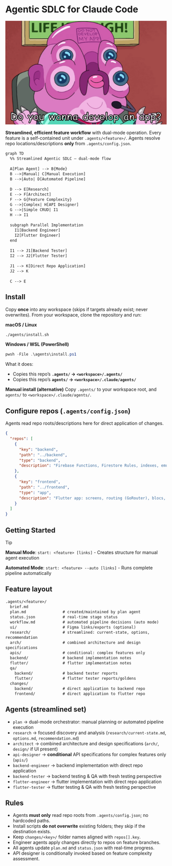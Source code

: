 # Agentic SDLC for Claude Code

![glootie](./resources/glootie.png)

**Streamlined, efficient feature workflow** with dual-mode operation. Every feature is a self-contained unit under `.agents/<feature>/`.
Agents resolve repo locations/descriptions **only** from `.agents/config.json`.

```mermaid
graph TD
  %% Streamlined Agentic SDLC — dual-mode flow

  A[Plan Agent] --> B{Mode}
  B -->|Manual| C[Manual Execution]
  B -->|Auto| D[Automated Pipeline]

  D --> E[Research]
  E --> F[Architect]
  F --> G{Feature Complexity}
  G -->|Complex| H[API Designer]
  G -->|Simple CRUD| I1
  H --> I1

  subgraph Parallel Implementation
    I1[Backend Engineer]
    I2[Flutter Engineer]
  end

  I1 --> J1[Backend Tester]
  I2 --> J2[Flutter Tester]

  J1 --> K[Direct Repo Application]
  J2 --> K

  C --> E
```

## Install

Copy **once** into any workspace (skips if targets already exist; never overwrites). From your workspace, clone the repository and run:

**macOS / Linux**

```bash
./agents/install.sh
```

**Windows / WSL (PowerShell)**

```powershell
pwsh -File .\agents\install.ps1
```

What it does:

* Copies this repo’s **`.agents/` → `<workspace>/.agents/`**
* Copies this repo’s **`agents/` → `<workspace>/.claude/agents/`**

**Manual install (alternative)**
Copy `.agents/` to your workspace root, and `agents/` to `<workspace>/.claude/agents/`.

## Configure repos (`.agents/config.json`)

Agents read repo roots/descriptions here for direct application of changes.

```json
{
  "repos": [
    {
      "key": "backend",
      "path": "../backend",
      "type": "backend",
      "description": "Firebase Functions, Firestore Rules, indexes, emulators."
    },
    {
      "key": "frontend",
      "path": "../frontend",
      "type": "app",
      "description": "Flutter app: screens, routing (GoRouter), blocs, repos, tests."
    }
  ]
}
```

## Getting Started

> [!TIP]
> **Manual Mode**: `start: <feature> [links]` - Creates structure for manual agent execution
>
> **Automated Mode**: `start: <feature> --auto [links]` - Runs complete pipeline automatically

## Feature layout

```
.agents/<feature>/
  brief.md
  plan.md                # created/maintained by plan agent
  status.json            # real-time stage status
  workflow.md            # automated pipeline decisions (auto mode)
  ui/                    # Figma links/exports (optional)
  research/              # streamlined: current-state, options, recommendation
  arch/                  # combined architecture and design specifications
  apis/                  # conditional: complex features only
  backend/               # backend implementation notes
  flutter/               # flutter implementation notes
  qa/
    backend/             # backend tester reports
    flutter/             # flutter tester reports/goldens
  changes/
    backend/             # direct application to backend repo
    frontend/            # direct application to flutter repo
```

## Agents (streamlined set)

* `plan` → dual-mode orchestrator: manual planning or automated pipeline execution
* `research` → focused discovery and analysis (`research/current-state.md`, `options.md`, `recommendation.md`)
* `architect` → combined architecture and design specifications (`arch/`, `design/` if UI present)
* `api-designer` → **conditional** API specifications for complex features only (`apis/`)
* `backend-engineer` → backend implementation with direct repo application
* `backend-tester` → backend testing & QA with fresh testing perspective
* `flutter-engineer` → flutter implementation with direct repo application
* `flutter-tester` → flutter testing & QA with fresh testing perspective

## Rules

* Agents **must only** read repo roots from `.agents/config.json`; no hardcoded paths.
* Install scripts **do not overwrite** existing folders; they skip if the destination exists.
* Keep `changes/<key>/` folder names aligned with `repos[].key`.
* Engineer agents apply changes directly to repos on feature branches.
* All agents update `plan.md` and `status.json` with real-time progress.
* API designer is conditionally invoked based on feature complexity assessment.
